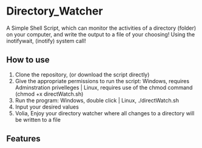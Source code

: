 # Directory_Watcher
A Simple Shell Script, which can monitor the activities of a directory (folder) on your computer, and write the output to a file of your choosing! Using the inotifywait, (inotify) system call!

## How to use
1. Clone the repository, (or download the script directly)
2. Give the appropriate permissions to run the script: Windows, requires Adminstration privelleges | Linux, requires use of the chmod command (chmod +x directWatch.sh)
3. Run the program: Windows, double click | Linux, ./directWatch.sh
4. Input your desired values
5. Volia, Enjoy your directory watcher where all changes to a directory will be written to a file

## Features

